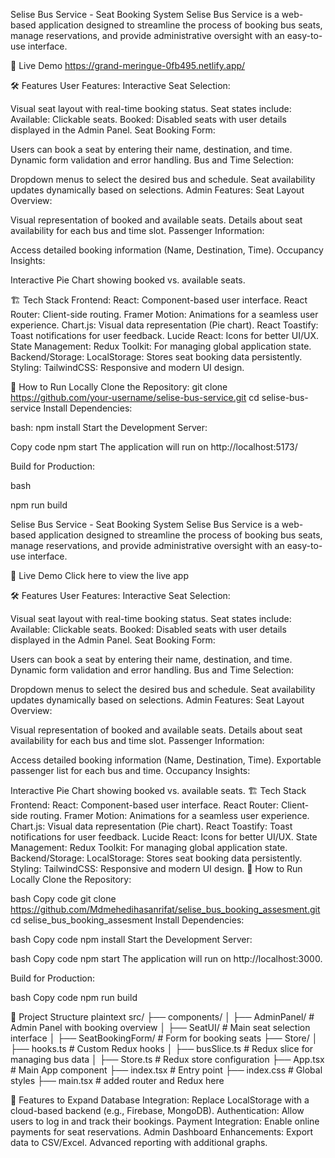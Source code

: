 
Selise Bus Service - Seat Booking System
Selise Bus Service is a web-based application designed to streamline the process of booking bus seats, manage reservations, and provide administrative oversight with an easy-to-use interface.

🚀 Live Demo
https://grand-meringue-0fb495.netlify.app/

🛠️ Features
User Features:
Interactive Seat Selection:

Visual seat layout with real-time booking status.
Seat states include:
Available: Clickable seats.
Booked: Disabled seats with user details displayed in the Admin Panel.
Seat Booking Form:

Users can book a seat by entering their name, destination, and time.
Dynamic form validation and error handling.
Bus and Time Selection:

Dropdown menus to select the desired bus and schedule.
Seat availability updates dynamically based on selections.
Admin Features:
Seat Layout Overview:

Visual representation of booked and available seats.
Details about seat availability for each bus and time slot.
Passenger Information:

Access detailed booking information (Name, Destination, Time).
Occupancy Insights:

Interactive Pie Chart showing booked vs. available seats.

🏗️ Tech Stack
Frontend:
React: Component-based user interface.
React Router: Client-side routing.
Framer Motion: Animations for a seamless user experience.
Chart.js: Visual data representation (Pie chart).
React Toastify: Toast notifications for user feedback.
Lucide React: Icons for better UI/UX.
State Management:
Redux Toolkit: For managing global application state.
Backend/Storage:
LocalStorage: Stores seat booking data persistently.
Styling:
TailwindCSS: Responsive and modern UI design.


📄 How to Run Locally
Clone the Repository:
git clone https://github.com/your-username/selise-bus-service.git
cd selise-bus-service
Install Dependencies:

bash:
npm install
Start the Development Server:

Copy code
npm start
The application will run on http://localhost:5173/

Build for Production:

bash

npm run build



Selise Bus Service - Seat Booking System
Selise Bus Service is a web-based application designed to streamline the process of booking bus seats, manage reservations, and provide administrative oversight with an easy-to-use interface.

🚀 Live Demo
Click here to view the live app

🛠️ Features
User Features:
Interactive Seat Selection:

Visual seat layout with real-time booking status.
Seat states include:
Available: Clickable seats.
Booked: Disabled seats with user details displayed in the Admin Panel.
Seat Booking Form:

Users can book a seat by entering their name, destination, and time.
Dynamic form validation and error handling.
Bus and Time Selection:

Dropdown menus to select the desired bus and schedule.
Seat availability updates dynamically based on selections.
Admin Features:
Seat Layout Overview:

Visual representation of booked and available seats.
Details about seat availability for each bus and time slot.
Passenger Information:

Access detailed booking information (Name, Destination, Time).
Exportable passenger list for each bus and time.
Occupancy Insights:

Interactive Pie Chart showing booked vs. available seats.
🏗️ Tech Stack
Frontend:
React: Component-based user interface.
React Router: Client-side routing.
Framer Motion: Animations for a seamless user experience.
Chart.js: Visual data representation (Pie chart).
React Toastify: Toast notifications for user feedback.
Lucide React: Icons for better UI/UX.
State Management:
Redux Toolkit: For managing global application state.
Backend/Storage:
LocalStorage: Stores seat booking data persistently.
Styling:
TailwindCSS: Responsive and modern UI design.
📄 How to Run Locally
Clone the Repository:

bash
Copy code
git clone https://github.com/Mdmehedihasanrifat/selise_bus_booking_assesment.git
cd selise_bus_booking_assesment
Install Dependencies:

bash
Copy code
npm install
Start the Development Server:

bash
Copy code
npm start
The application will run on http://localhost:3000.

Build for Production:

bash
Copy code
npm run build


📂 Project Structure
plaintext
src/
├── components/
│   ├── AdminPanel/         # Admin Panel with booking overview
│   ├── SeatUI/             # Main seat selection interface
│   ├── SeatBookingForm/    # Form for booking seats
├── Store/
│   ├── hooks.ts            # Custom Redux hooks
│   ├── busSlice.ts         # Redux slice for managing bus data
│   ├── Store.ts            # Redux store configuration
├── App.tsx                 # Main App component
├── index.tsx               # Entry point
├── index.css               # Global styles
├── main.tsx                # added router and Redux here

📌 Features to Expand
Database Integration: Replace LocalStorage with a cloud-based backend (e.g., Firebase, MongoDB).
Authentication: Allow users to log in and track their bookings.
Payment Integration: Enable online payments for seat reservations.
Admin Dashboard Enhancements:
Export data to CSV/Excel.
Advanced reporting with additional graphs.

